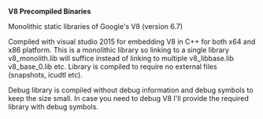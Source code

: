 <b>V8 Precompiled Binaries </b> 

Monolithic static libraries of Google's V8 (version 6.7)

Compiled with visual studio 2015 for embedding V8 in C++ for both x64 and x86 platform.
This is a monolithic library so linking to a single library v8_monolith.lib will suffice instead of linking to multiple v8_libbase.lib v8_base_0.lib etc. Library is compiled to require no external files (snapshots, icudtl etc).

Debug library is compiled without debug information and debug symbols to keep the size small. In case you need to debug V8 I'll provide the required library with debug symbols.
